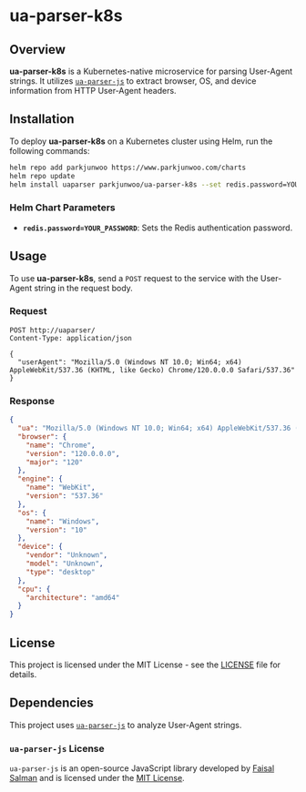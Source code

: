 # ua-parser-k8s

## Overview
**ua-parser-k8s** is a Kubernetes-native microservice for parsing User-Agent strings. It utilizes [`ua-parser-js`](https://github.com/faisalman/ua-parser-js) to extract browser, OS, and device information from HTTP User-Agent headers.

## Installation
To deploy **ua-parser-k8s** on a Kubernetes cluster using Helm, run the following commands:

```sh
helm repo add parkjunwoo https://www.parkjunwoo.com/charts
helm repo update
helm install uaparser parkjunwoo/ua-parser-k8s --set redis.password=YOUR_PASSWORD
```

### Helm Chart Parameters
- **`redis.password=YOUR_PASSWORD`**: Sets the Redis authentication password.

## Usage
To use **ua-parser-k8s**, send a `POST` request to the service with the User-Agent string in the request body.

### **Request**
```http
POST http://uaparser/
Content-Type: application/json

{
  "userAgent": "Mozilla/5.0 (Windows NT 10.0; Win64; x64) AppleWebKit/537.36 (KHTML, like Gecko) Chrome/120.0.0.0 Safari/537.36"
}
```

### **Response**
```json
{
  "ua": "Mozilla/5.0 (Windows NT 10.0; Win64; x64) AppleWebKit/537.36 (KHTML, like Gecko) Chrome/120.0.0.0 Safari/537.36",
  "browser": {
    "name": "Chrome",
    "version": "120.0.0.0",
    "major": "120"
  },
  "engine": {
    "name": "WebKit",
    "version": "537.36"
  },
  "os": {
    "name": "Windows",
    "version": "10"
  },
  "device": {
    "vendor": "Unknown",
    "model": "Unknown",
    "type": "desktop"
  },
  "cpu": {
    "architecture": "amd64"
  }
}
```

## License
This project is licensed under the MIT License - see the [LICENSE](LICENSE.md) file for details.

## Dependencies
This project uses [`ua-parser-js`](https://github.com/faisalman/ua-parser-js) to analyze User-Agent strings.

### `ua-parser-js` License
`ua-parser-js` is an open-source JavaScript library developed by [Faisal Salman](https://github.com/faisalman) and is licensed under the [MIT License](https://github.com/faisalman/ua-parser-js/blob/master/LICENSE.md).
